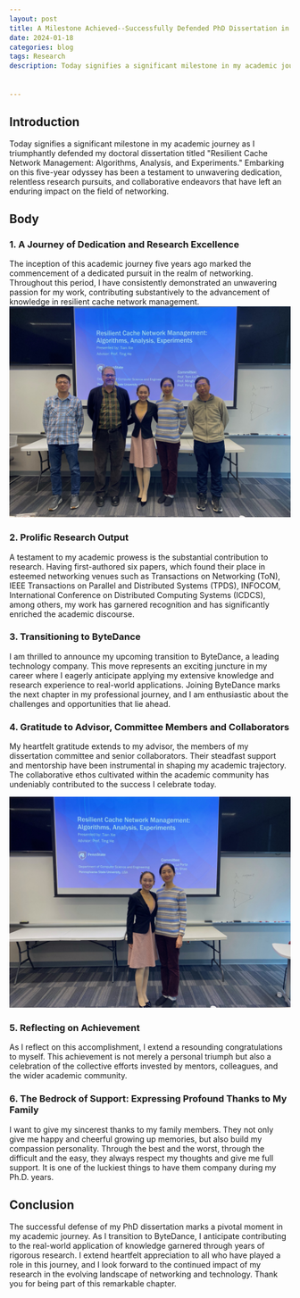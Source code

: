 ```yaml
---
layout: post
title: A Milestone Achieved--Successfully Defended PhD Dissertation in Resilient Cache Network Management
date: 2024-01-18
categories: blog
tags: Research
description: Today signifies a significant milestone in my academic journey as I triumphantly defended my doctoral dissertation titled "Resilient Cache Network Management with Algorithms, Analysis, and Experiments." Embarking on this five-year odyssey has been a testament to unwavering dedication, relentless research pursuits, and collaborative endeavors that have left an enduring impact on the field of networking.

 
---
```



## Introduction
Today signifies a significant milestone in my academic journey as I triumphantly defended my doctoral dissertation titled "Resilient Cache Network Management: Algorithms, Analysis, and Experiments." Embarking on this five-year odyssey has been a testament to unwavering dedication, relentless research pursuits, and collaborative endeavors that have left an enduring impact on the field of networking.

## Body

### 1. A Journey of Dedication and Research Excellence
The inception of this academic journey five years ago marked the commencement of a dedicated pursuit in the realm of networking. Throughout this period, I have consistently demonstrated an unwavering passion for my work, contributing substantively to the advancement of knowledge in resilient cache network management.
![](https://raw.githubusercontent.com/SophieCXT/blog.io/master/img/PSU/Group_photo_Tian_defense.jpeg)
### 2. Prolific Research Output
A testament to my academic prowess is the substantial contribution to research. Having first-authored six papers, which found their place in esteemed networking venues such as Transactions on Networking (ToN), IEEE Transactions on Parallel and Distributed Systems (TPDS), INFOCOM, International Conference on Distributed Computing Systems (ICDCS), among others, my work has garnered recognition and has significantly enriched the academic discourse.

### 3. Transitioning to ByteDance
I am thrilled to announce my upcoming transition to ByteDance, a leading technology company. This move represents an exciting juncture in my career where I eagerly anticipate applying my extensive knowledge and research experience to real-world applications. Joining ByteDance marks the next chapter in my professional journey, and I am enthusiastic about the challenges and opportunities that lie ahead.

### 4. Gratitude to Advisor, Committee Members and Collaborators
My heartfelt gratitude extends to my advisor, the members of my dissertation committee and senior collaborators. Their steadfast support and mentorship have been instrumental in shaping my academic trajectory. The collaborative ethos cultivated within the academic community has undeniably contributed to the success I celebrate today.


![](https://raw.githubusercontent.com/SophieCXT/blog.io/master/img/PSU/photo_with_Tian.jpeg)
### 5. Reflecting on Achievement
As I reflect on this accomplishment, I extend a resounding congratulations to myself. This achievement is not merely a personal triumph but also a celebration of the collective efforts invested by mentors, colleagues, and the wider academic community.

### 6. The Bedrock of Support: Expressing Profound Thanks to My Family 
I want to give my sincerest thanks to my family members. They not only give me happy and cheerful growing up memories, but also build my compassion personality. Through the best and the worst, through the difficult and the easy, they always respect my thoughts and give me full support. It is one of the luckiest things to have them company during my Ph.D. years.

## Conclusion
The successful defense of my PhD dissertation marks a pivotal moment in my academic journey. As I transition to ByteDance, I anticipate contributing to the real-world application of knowledge garnered through years of rigorous research. I extend heartfelt appreciation to all who have played a role in this journey, and I look forward to the continued impact of my research in the evolving landscape of networking and technology. Thank you for being part of this remarkable chapter.
